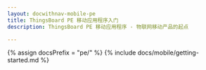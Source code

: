 ```yaml
---
layout: docwithnav-mobile-pe
title: ThingsBoard PE 移动应用程序入门
description: ThingsBoard PE 移动应用程序 - 物联网移动产品的起点

---
```


{% assign docsPrefix = "pe/" %}
{% include docs/mobile/getting-started.md %}